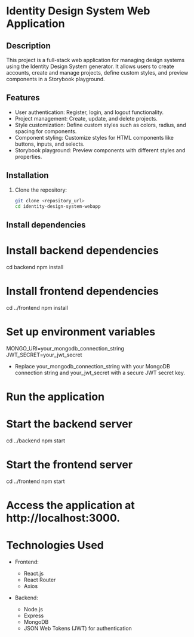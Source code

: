 # Identity Design System Web Application

## Description

This project is a full-stack web application for managing design systems using the Identity Design System generator. It allows users to create accounts, create and manage projects, define custom styles, and preview components in a Storybook playground.

## Features

- User authentication: Register, login, and logout functionality.
- Project management: Create, update, and delete projects.
- Style customization: Define custom styles such as colors, radius, and spacing for components.
- Component styling: Customize styles for HTML components like buttons, inputs, and selects.
- Storybook playground: Preview components with different styles and properties.

## Installation

1. Clone the repository:
   ```bash
   git clone <repository_url>
   cd identity-design-system-webapp

## Install dependencies

# Install backend dependencies
cd backend
npm install

# Install frontend dependencies
cd ../frontend
npm install

# Set up environment variables

MONGO_URI=your_mongodb_connection_string
JWT_SECRET=your_jwt_secret

- Replace your_mongodb_connection_string with your MongoDB connection string and your_jwt_secret with a secure JWT secret key.

# Run the application

# Start the backend server
cd ../backend
npm start

# Start the frontend server
cd ../frontend
npm start

# Access the application at http://localhost:3000.

# Technologies Used

- Frontend:
    - React.js
    - React Router
    - Axios

- Backend:
    - Node.js
    - Express
    - MongoDB
    - JSON Web Tokens (JWT) for authentication
